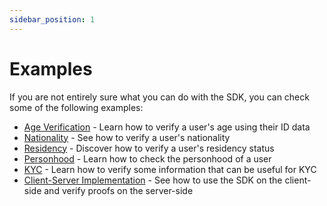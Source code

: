 ```yaml
---
sidebar_position: 1
---
```


# Examples

If you are not entirely sure what you can do with the SDK, you can check some of the following examples:

- [Age Verification](./age-verification.md) - Learn how to verify a user's age using their ID data
- [Nationality](./nationality.md) - See how to verify a user's nationality
- [Residency](./residency.md) - Discover how to verify a user's residency status
- [Personhood](./personhood.md) - Learn how to check the personhood of a user
- [KYC](./kyc.md) - Learn how to verify some information that can be useful for KYC
- [Client-Server Implementation](./client-server.md) - See how to use the SDK on the client-side and verify proofs on the server-side

